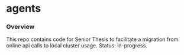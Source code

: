 # agents
### Overview
This repo contains code for Senior Thesis to facilitate a migration from
online api calls to local cluster usage. Status: in-progress.
